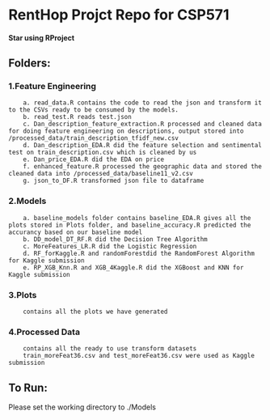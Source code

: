 # RentHop Projct Repo for CSP571
#### Star using RProject

## Folders:
### 1.Feature Engineering
        a. read_data.R contains the code to read the json and transform it to the CSVs ready to be consumed by the models.
        b. read_test.R reads test.json
        c. Dan_description_feature_extraction.R processed and cleaned data for doing feature engineering on descriptions, output stored into          /processed_data/train_description_tfidf_new.csv
        d. Dan_description_EDA.R did the feature selection and sentimental test on train_description.csv which is cleaned by us
        e. Dan_price_EDA.R did the EDA on price
        f. enhanced_feature.R processed the geographic data and stored the cleaned data into /processed_data/baseline11_v2.csv
        g. json_to_DF.R transformed json file to dataframe
 ### 2.Models
        a. baseline_models folder contains baseline_EDA.R gives all the plots stored in Plots folder, and baseline_accuracy.R predicted the accurancy based on our baseline model
        b. DD_model_DT_RF.R did the Decision Tree Algorithm
        c. MoreFeatures_LR.R did the Logistic Regression
        d. RF_forKaggle.R and randomForestdid the RandomForest Algorithm for Kaggle submission
        e. RP_XGB_Knn.R and XGB_4Kaggle.R did the XGBoost and KNN for Kaggle submission
 ### 3.Plots
        contains all the plots we have generated
 ### 4.Processed Data
        contains all the ready to use transform datasets
        train_moreFeat36.csv and test_moreFeat36.csv were used as Kaggle submission

## To Run:
Please set the working directory to ./Models



